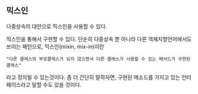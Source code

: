 ## 믹스인
다중상속의 대안으로 믹스인을 사용할 수 있다.

믹스인을 통해서 구현할 수 있다. 단순히 다중상속 뿐 아니라 다른 객체지향언어에서도 쓰이는 패턴으로, 믹스인(mixin, mix-in)이란
```
"다른 클래스의 부모클래스가 되지 않으면서 다른 클래스가 사용할 수 있는 메서드가 구현된 클래스"
```

라고 정의될 수 있는것이다. 좀 더 간단히 말하자면, 구현된 메소드를 가지고 있는 인터페이스라고 말할 수도 있을 것이다.